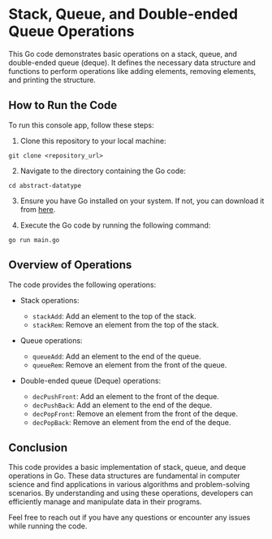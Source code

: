 #  Stack, Queue, and Double-ended Queue Operations

This Go code demonstrates basic operations on a stack, queue, and double-ended queue (deque). It defines the necessary data structure and functions to perform operations like adding elements, removing elements, and printing the structure.

## How to Run the Code

To run this console app, follow these steps:

1. Clone this repository to your local machine:

```
git clone <repository_url>
```

2. Navigate to the directory containing the Go code:

```
cd abstract-datatype

```

3. Ensure you have Go installed on your system. If not, you can download it from [here](https://golang.org/dl/).

4. Execute the Go code by running the following command:

```
go run main.go
```
## Overview of Operations

The code provides the following operations:

- Stack operations:
  - `stackAdd`: Add an element to the top of the stack.
  - `stackRem`: Remove an element from the top of the stack.
  
- Queue operations:
  - `queueAdd`: Add an element to the end of the queue.
  - `queueRem`: Remove an element from the front of the queue.

- Double-ended queue (Deque) operations:
  - `decPushFront`: Add an element to the front of the deque.
  - `decPushBack`: Add an element to the end of the deque.
  - `decPopFront`: Remove an element from the front of the deque.
  - `decPopBack`: Remove an element from the end of the deque.

## Conclusion

This code provides a basic implementation of stack, queue, and deque operations in Go. These data structures are fundamental in computer science and find applications in various algorithms and problem-solving scenarios. By understanding and using these operations, developers can efficiently manage and manipulate data in their programs.

Feel free to reach out if you have any questions or encounter any issues while running the code.

